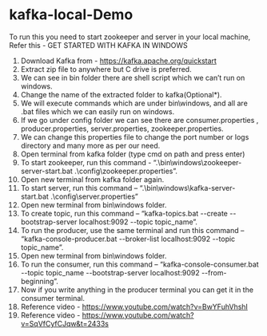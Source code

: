 # kafka-local-Demo
To run this you need to start zookeeper and server in your local machine, Refer this - 
GET STARTED WITH KAFKA IN WINDOWS

1.	Download Kafka from - https://kafka.apache.org/quickstart
2.	Extract zip file to anywhere but C drive is preferred.
3.	We can see in bin folder there are shell script which we can’t run on windows.
4.	Change the name of the extracted folder to kafka(Optional*).
5.	We will execute commands which are under bin\windows, and all are .bat files which we can easily run on windows.
6.	If we go under config folder we can see there are consumer.properties , producer.properties, server.properties, zookeeper.properties.
7.	We can change this properties file to change the port number or logs directory and many more as per our need.
8.	Open terminal from kafka folder (type cmd on path and press enter)
9.	To start zookeeper, run this command - “.\bin\windows\zookeeper-server-start.bat .\config\zookeeper.properties”.
10.	Open new terminal from kafka folder again.
11.	To start server, run this command – “.\bin\windows\kafka-server-start.bat .\config\server.properties”
12.	 Open new terminal from bin\windows folder.
13.	To create topic, run this command – “kafka-topics.bat --create --bootstrap-server localhost:9092 --topic topic_name”.
14.	To run the producer, use the same terminal and run this command – “kafka-console-producer.bat --broker-list localhost:9092 --topic topic_name”.
15.	Open new terminal from bin\windows folder.
16.	To run the consumer, run this command – “kafka-console-consumer.bat --topic topic_name --bootstrap-server localhost:9092 --from-beginning”.
17.	Now if you write anything in the producer terminal you can get it in the consumer terminal.
18.	Reference video - https://www.youtube.com/watch?v=BwYFuhVhshI
19.	Reference video - https://www.youtube.com/watch?v=SqVfCyfCJqw&t=2433s

